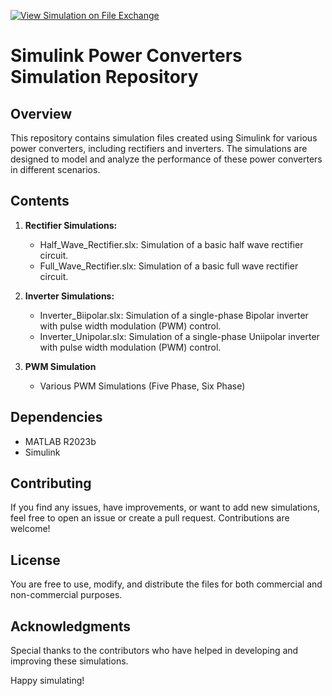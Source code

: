 [![View Simulation on File Exchange](https://www.mathworks.com/matlabcentral/images/matlab-file-exchange.svg)](https://in.mathworks.com/matlabcentral/fileexchange/180630-simulation)
# Simulink Power Converters Simulation Repository

## Overview

This repository contains simulation files created using Simulink for various power converters, including rectifiers and inverters. The simulations are designed to model and analyze the performance of these power converters in different scenarios.

## Contents

1. **Rectifier Simulations:**
    - Half_Wave_Rectifier.slx: Simulation of a basic half wave rectifier circuit.
    - Full_Wave_Rectifier.slx: Simulation of a basic full wave rectifier circuit.

2. **Inverter Simulations:**
    - Inverter_Biipolar.slx: Simulation of a single-phase Bipolar inverter with pulse width modulation (PWM) control.
    - Inverter_Unipolar.slx: Simulation of a single-phase Uniipolar inverter with pulse width modulation (PWM) control.

2. **PWM Simulation**
    - Various PWM Simulations (Five Phase, Six Phase)
      
## Dependencies

- MATLAB R2023b 
- Simulink

## Contributing

If you find any issues, have improvements, or want to add new simulations, feel free to open an issue or create a pull request. Contributions are welcome!

## License

You are free to use, modify, and distribute the files for both commercial and non-commercial purposes.

## Acknowledgments

Special thanks to the contributors who have helped in developing and improving these simulations.

Happy simulating!
